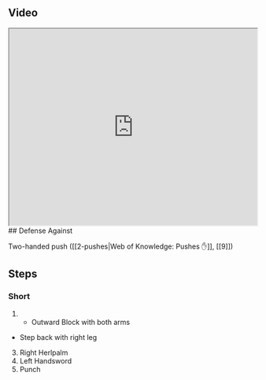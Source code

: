 ## Video

<iframe src="https://www.youtube.com/embed/soX7-ryg8HA?start=563&end=690" width="100%" height="400"></iframe>
## Defense Against

Two-handed push ([[2-pushes|Web of Knowledge: Pushes ✋]], [[9]])
## Steps

### Short

1. - Outward Block with both arms
- Step back with right leg
3. Right Herlpalm
4. Left Handsword
5. Punch